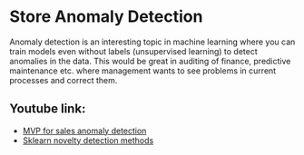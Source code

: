 # Store Anomaly Detection
Anomaly detection is an interesting topic in machine learning where you can train models even without labels (unsupervised learning) to detect 
anomalies in the data. This would be great in auditing of finance, predictive maintenance etc. 
where management wants to see problems in current processes and correct them.

## Youtube link:
- [MVP for sales anomaly detection](https://youtu.be/WjpYqvMtYlQ)
- [Sklearn novelty detection methods](https://scikit-learn.org/stable/modules/outlier_detection.html)
